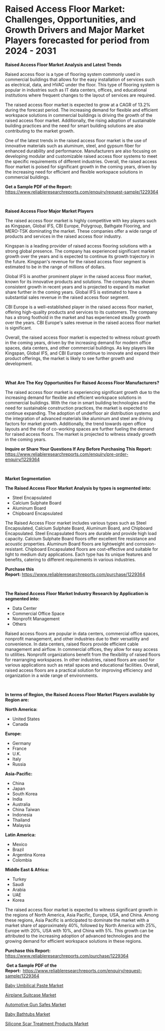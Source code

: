 <p><h1>Raised Access Floor Market: Challenges, Opportunities, and Growth Drivers and Major Market Players forecasted for period from 2024 - 2031</h1></p><p><strong>Raised Access Floor Market Analysis and Latest Trends</strong></p>
<p><p>Raised access floor is a type of flooring system commonly used in commercial buildings that allows for the easy installation of services such as electrical, data, and HVAC under the floor. This type of flooring system is popular in industries such as IT data centers, offices, and educational institutions where frequent changes to the layout of services are required.</p><p>The raised access floor market is expected to grow at a CAGR of 13.2% during the forecast period. The increasing demand for flexible and efficient workspace solutions in commercial buildings is driving the growth of the raised access floor market. Additionally, the rising adoption of sustainable building practices and the need for smart building solutions are also contributing to the market growth.</p><p>One of the latest trends in the raised access floor market is the use of innovative materials such as aluminum, steel, and gypsum fiber for enhanced durability and performance. Manufacturers are also focusing on developing modular and customizable raised access floor systems to meet the specific requirements of different industries. Overall, the raised access floor market is poised for significant growth in the coming years, driven by the increasing need for efficient and flexible workspace solutions in commercial buildings.</p></p>
<p><strong>Get a Sample PDF of the Report:&nbsp;</strong> <a href="https://www.reliableresearchreports.com/enquiry/request-sample/1229364">https://www.reliableresearchreports.com/enquiry/request-sample/1229364</a></p>
<p>&nbsp;</p>
<p><strong>Raised Access Floor Major Market Players</strong></p>
<p><p>The raised access floor market is highly competitive with key players such as Kingspan, Global IFS, CBI Europe, Polygroup, Bathgate Flooring, and MERO-TSK dominating the market. These companies offer a wide range of products and services in the raised access floor industry.</p><p>Kingspan is a leading provider of raised access flooring solutions with a strong global presence. The company has experienced significant market growth over the years and is expected to continue its growth trajectory in the future. Kingspan's revenue for the raised access floor segment is estimated to be in the range of millions of dollars.</p><p>Global IFS is another prominent player in the raised access floor market, known for its innovative products and solutions. The company has shown consistent growth in recent years and is projected to expand its market share further in the coming years. Global IFS is estimated to have a substantial sales revenue in the raised access floor segment.</p><p>CBI Europe is a well-established player in the raised access floor market, offering high-quality products and services to its customers. The company has a strong foothold in the market and has experienced steady growth over the years. CBI Europe's sales revenue in the raised access floor market is significant.</p><p>Overall, the raised access floor market is expected to witness robust growth in the coming years, driven by the increasing demand for modern office spaces, data centers, and other commercial buildings. As key players like Kingspan, Global IFS, and CBI Europe continue to innovate and expand their product offerings, the market is likely to see further growth and development.</p></p>
<p>&nbsp;</p>
<p><strong>What Are The Key Opportunities For Raised Access Floor Manufacturers?</strong></p>
<p><p>The raised access floor market is experiencing significant growth due to the increasing demand for flexible and efficient workspace solutions in commercial buildings. With the rise in smart building technologies and the need for sustainable construction practices, the market is expected to continue expanding. The adoption of underfloor air distribution systems and the integration of advanced materials like aluminum and steel are driving factors for market growth. Additionally, the trend towards open office layouts and the rise of co-working spaces are further fueling the demand for raised access floors. The market is projected to witness steady growth in the coming years.</p></p>
<p><strong>Inquire or Share Your Questions If Any Before Purchasing This Report:</strong> <a href="https://www.reliableresearchreports.com/enquiry/pre-order-enquiry/1229364">https://www.reliableresearchreports.com/enquiry/pre-order-enquiry/1229364</a></p>
<p>&nbsp;</p>
<p><strong>Market Segmentation</strong></p>
<p><strong>The Raised Access Floor Market Analysis by types is segmented into:</strong></p>
<p><ul><li>Steel Encapsulated</li><li>Calcium Sulphate Board</li><li>Aluminum Board</li><li>Chipboard Encapsulated</li></ul></p>
<p><p>The Raised Access Floor market includes various types such as Steel Encapsulated, Calcium Sulphate Board, Aluminum Board, and Chipboard Encapsulated. Steel Encapsulated floors are durable and provide high load capacity. Calcium Sulphate Board floors offer excellent fire resistance and acoustic properties. Aluminum Board floors are lightweight and corrosion-resistant. Chipboard Encapsulated floors are cost-effective and suitable for light to medium duty applications. Each type has its unique features and benefits, catering to different requirements in various industries.</p></p>
<p><strong>Purchase this Report:&nbsp;</strong><a href="https://www.reliableresearchreports.com/purchase/1229364">https://www.reliableresearchreports.com/purchase/1229364</a></p>
<p>&nbsp;</p>
<p><strong>The Raised Access Floor Market Industry Research by Application is segmented into:</strong></p>
<p><ul><li>Data Center</li><li>Commercial Office Space</li><li>Nonprofit Management</li><li>Others</li></ul></p>
<p><p>Raised access floors are popular in data centers, commercial office spaces, nonprofit management, and other industries due to their versatility and convenience. In data centers, raised floors provide efficient cable management and airflow. In commercial offices, they allow for easy access to utilities. Nonprofit organizations benefit from the flexibility of raised floors for rearranging workspaces. In other industries, raised floors are used for various applications such as retail spaces and educational facilities. Overall, raised access floors are a practical solution for improving efficiency and organization in a wide range of environments.</p></p>
<p>&nbsp;</p>
<p><strong>In terms of Region, the Raised Access Floor Market Players available by Region are:</strong></p>
<p>
    <p> <strong> North America: </strong>
        <ul>
            <li>United States</li>
            <li>Canada</li>
        </ul>
        </p> 
    <p> <strong> Europe: </strong>
        <ul>
            <li>Germany</li>
            <li>France</li>
            <li>U.K.</li>
            <li>Italy</li>
            <li>Russia</li>
        </ul>
        </p> 
    <p> <strong> Asia-Pacific: </strong>
        <ul>
            <li>China</li>
            <li>Japan</li>
            <li>South Korea</li>
            <li>India</li>
            <li>Australia</li>
            <li>China Taiwan</li>
            <li>Indonesia</li>
            <li>Thailand</li>
            <li>Malaysia</li>
        </ul>
        </p> 
    <p> <strong> Latin America: </strong>
        <ul>
            <li>Mexico</li>
            <li>Brazil</li>
            <li>Argentina Korea</li>
            <li>Colombia</li>
        </ul>
        </p> 
    <p> <strong> Middle East & Africa: </strong>
        <ul>
            <li>Turkey</li>
            <li>Saudi</li>
            <li>Arabia</li>
            <li>UAE</li>
            <li>Korea</li>
        </ul>
    </p>
    </p>
<p><p>The raised access floor market is expected to witness significant growth in the regions of North America, Asia Pacific, Europe, USA, and China. Among these regions, Asia Pacific is anticipated to dominate the market with a market share of approximately 40%, followed by North America with 25%, Europe with 20%, USA with 10%, and China with 5%. This growth can be attributed to the increasing adoption of advanced technologies and the growing demand for efficient workspace solutions in these regions.</p></p>
<p><strong>Purchase this Report: </strong><a href="https://www.reliableresearchreports.com/purchase/1229364">https://www.reliableresearchreports.com/purchase/1229364</a></p>
<p>&nbsp;<strong>Get a Sample PDF of the Report:&nbsp;&nbsp;</strong><a href="https://www.reliableresearchreports.com/enquiry/request-sample/1229364">https://www.reliableresearchreports.com/enquiry/request-sample/1229364</a></p>
<p><strong></strong></p>
<p><p><a href="https://medium.com/@bartonhintz/baby-umbilical-paste-market-size-cagr-trends-2024-2030-21a344ac1beb">Baby Umbilical Paste Market</a></p><p><a href="https://medium.com/@leeullrich2023/decoding-airplane-suitcase-market-metrics-market-share-trends-and-growth-patterns-54db3346dc1f">Airplane Suitcase Market</a></p><p><a href="https://medium.com/@leeullrich2023/automotive-gun-safes-market-size-and-market-trends-complete-industry-overview-2024-to-2031-77c33639be81">Automotive Gun Safes Market</a></p><p><a href="https://medium.com/@bartonhintz/baby-bathtubs-market-analysis-its-cagr-market-segmentation-and-global-industry-overview-d79aaf6b329e">Baby Bathtubs Market</a></p><p><a href="https://medium.com/@leeullrich2023/silicone-scar-treatment-products-market-furnishes-information-on-market-share-market-trends-and-0d1049878f8f">Silicone Scar Treatment Products Market</a></p></p>
